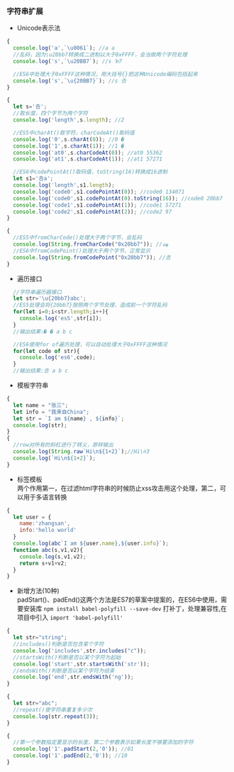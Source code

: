 ### 字符串扩展
* Unicode表示法
```javascript
{
  console.log('a',`\u0061`); //a a
  //乱码，因为\u20bb7转换成二进制以大于0xFFFF，会当做两个字符处理
  console.log('s',`\u20BB7`); //s ₻7

  //ES6中处理大于0xFFFF这种情况，用大括号{}把这种Unicode编码包括起来
  console.log('s',`\u{20BB7}`); //s 𠮷
}
```
```javascript
{
  let s='𠮷';
  //取长度，四个字节为两个字符
  console.log('length',s.length); //2

  //ES5中charAt()取字符，charCodeAt()取码值
  console.log('0',s.charAt(0)); //0 �
  console.log('1',s.charAt(1)); //1 �
  console.log('at0',s.charCodeAt(0)); //at0 55362
  console.log('at1',s.charCodeAt(1)); //at1 57271

  //ES6中codePointAt()取码值，toString(16)转换成16进制
  let s1='𠮷a';
  console.log('length',s1.length);
  console.log('code0',s1.codePointAt(0)); //code0 134071
  console.log('code0',s1.codePointAt(0).toString(16)); //code0 20bb7
  console.log('code1',s1.codePointAt(1)); //code1 57271
  console.log('code2',s1.codePointAt(2)); //code2 97
}
```
```javascript
{
  //ES5中fromCharCode()处理大于两个字节，会乱码
  console.log(String.fromCharCode("0x20bb7")); //ஷ
  //ES6中fromCodePoint()处理大于两个字节，正常显示
  console.log(String.fromCodePoint("0x20bb7")); //𠮷
}
```
* 遍历接口
```javascript
  //字符串遍历器接口
  let str='\u{20bb7}abc';
  //ES5处理会将{20bb7}按照两个字节处理，造成前一个字符乱码
  for(let i=0;i<str.length;i++){
    console.log('es5',str[i]);
  }
  //输出结果:� � a b c

  //ES6使用for of遍历处理，可以自动处理大于0xFFFF这种情况
  for(let code of str){
    console.log('es6',code);
  }
  //输出结果:𠮷 a b c
```

* 模板字符串
```javascript
{
  let name = "张三";
  let info = "我来自China";
  let str = `I am ${name} , ${info}`;
  console.log(str);
}
{
  //row对所有的斜杠进行了转义，原样输出
  console.log(String.raw`Hi\n${1+2}`);//Hi\n3
  console.log(`Hi\n${1+2}`);
}

```
* 标签模板  
两个作用第一，在过滤html字符串的时候防止xss攻击用这个处理，第二，可以用于多语言转换
```javascript
{
  let user = {
    name:'zhangsan',
    info:'hello world'
  }
  console.log(abc`I am ${user.name},${user.info}`);
  function abc(s,v1,v2){
    console.log(s,v1,v2);
    return s+v1+v2;
  }
}
```
* 新增方法(10种)  
padStart()、padEnd()这两个方法是ES7的草案中提案的，在ES6中使用，需要安装库 ```npm install babel-polyfill --save-dev``` 打补丁，处理兼容性,在项目中引入 ```import 'babel-polyfill'```
```javascript
{
  let str="string";
  //includes()判断是否包含某个字符
  console.log('includes',str.includes("c"));
  //startsWith()判断是否以某个字符为起始
  console.log('start',str.startsWith('str'));
  //endsWith()判断是否以某个字符为结束
  console.log('end',str.endsWith('ng'));
}
```
```javascript
{
  let str="abc";
  //repeat()使字符串重复多少次
  console.log(str.repeat(3));
}
```
```javascript
{
  //第一个参数指定要显示的长度，第二个参数表示如果长度不够要添加的字符
  console.log('1'.padStart(2,'0')); //01
  console.log('1'.padEnd(2,'0')); //10
}
```